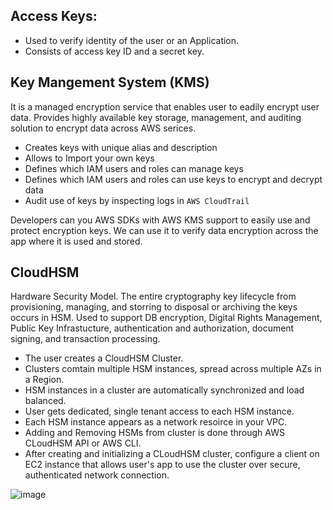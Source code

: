## Access Keys:
 - Used to verify identity of the user or an Application.
 - Consists of access key ID and a secret key.

## Key Mangement System (KMS)
It is a managed encryption service that enables user to eadily encrypt user data.
Provides highly available key storage, management, and auditing solution to encrypt data across AWS serices.

 - Creates keys with unique alias and description
 - Allows to Import your own keys
 - Defines which IAM users and roles can manage keys
 - Defines which IAM users and roles can use keys to encrypt and decrypt data
 - Audit use of keys by inspecting logs in `AWS CloudTrail`

Developers can you AWS SDKs with AWS KMS support to easily use and protect encryption keys.
We can use it to verify data encryption across the app where it is used and stored.


## CloudHSM
Hardware Security Model. 
The entire cryptography key lifecycle from provisioning, managing, and storring to disposal or archiving the keys occurs in HSM.
Used to support DB encryption, Digital Rights Management, Public Key Infrastucture, authentication and authorization, document signing, and transaction processing.
 
 - The user creates a CloudHSM Cluster.
 - Clusters comtain multiple HSM instances, spread across multiple AZs in a Region.
 - HSM instances in a cluster are automatically synchronized and load balanced.
 - User gets dedicated, single tenant access to each HSM instance.
 - Each HSM instance appears as a network resoirce in your VPC.
 - Adding and Removing HSMs from cluster is done through AWS CLoudHSM API or AWS CLI.
 - After creating and initializing a CLoudHSM cluster, configure a client on EC2 instance that allows user's app to use the cluster over secure, authenticated network connection.

![image](https://user-images.githubusercontent.com/55656762/120082542-3daf3800-c0e1-11eb-8248-fd5f111fda4b.png)
